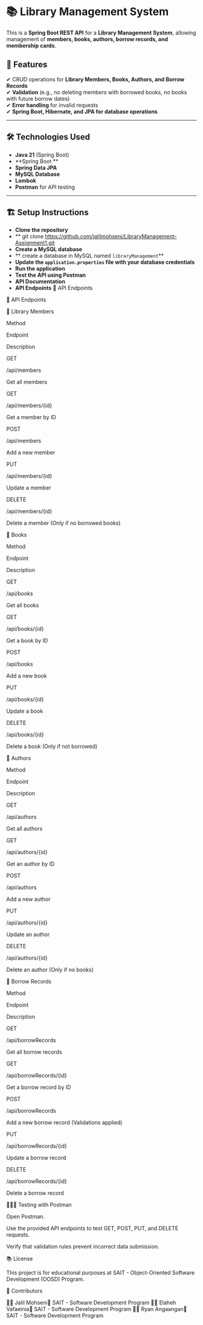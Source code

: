 # 📚 Library Management System

This is a **Spring Boot REST API** for a **Library Management System**, allowing management of **members, books, authors, borrow records, and membership cards**.

## 🚀 Features
✔ CRUD operations for **Library Members, Books, Authors, and Borrow Records**  
✔ **Validation** (e.g., no deleting members with borrowed books, no books with future borrow dates)  
✔ **Error handling** for invalid requests  
✔ **Spring Boot, Hibernate, and JPA for database operations**

---

## 🛠️ Technologies Used
- **Java 21** (Spring Boot)
- **Spring Boot **
- **Spring Data JPA**
- **MySQL Database**
- **Lombok**
- **Postman** for API testing

---

## 🏗️ Setup Instructions
- **Clone the repository**
- ** git clone https://github.com/jalilmohseni/LibraryManagement-Assignment1.git
- **Create a MySQL database**
- ** create a database in MySQL named `libraryManagement`**
- **Update the `application.properties` file with your database credentials**
- **Run the application**
- **Test the API using Postman**
- **API Documentation**
- **API Endpoints**
  📡 API Endpoints


📡 API Endpoints

📌 Library Members

Method

Endpoint

Description

GET

/api/members

Get all members

GET

/api/members/{id}

Get a member by ID

POST

/api/members

Add a new member

PUT

/api/members/{id}

Update a member

DELETE

/api/members/{id}

Delete a member (Only if no borrowed books)

📌 Books

Method

Endpoint

Description

GET

/api/books

Get all books

GET

/api/books/{id}

Get a book by ID

POST

/api/books

Add a new book

PUT

/api/books/{id}

Update a book

DELETE

/api/books/{id}

Delete a book (Only if not borrowed)

📌 Authors

Method

Endpoint

Description

GET

/api/authors

Get all authors

GET

/api/authors/{id}

Get an author by ID

POST

/api/authors

Add a new author

PUT

/api/authors/{id}

Update an author

DELETE

/api/authors/{id}

Delete an author (Only if no books)

📌 Borrow Records

Method

Endpoint

Description

GET

/api/borrowRecords

Get all borrow records

GET

/api/borrowRecords/{id}

Get a borrow record by ID

POST

/api/borrowRecords

Add a new borrow record (Validations applied)

PUT

/api/borrowRecords/{id}

Update a borrow record

DELETE

/api/borrowRecords/{id}

Delete a borrow record

🤦🏼‍♂️ Testing with Postman

Open Postman.

Use the provided API endpoints to test GET, POST, PUT, and DELETE requests.

Verify that validation rules prevent incorrect data submission.

📚 License

This project is for educational purposes at SAIT - Object-Oriented Software Development (OOSD) Program.

📌 Contributors

👨‍💻 Jalil Mohseni📍 SAIT - Software Development Program
👨‍💻 Elaheh Vafaeinia📍 SAIT - Software Development Program
👨‍💻 Ryan Angaangan📍 SAIT - Software Development Program
